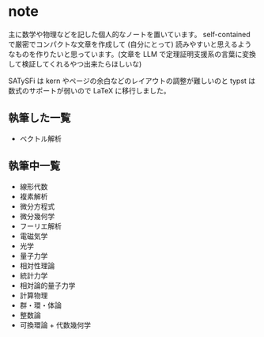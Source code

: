 # note
主に数学や物理などを記した個人的なノートを置いています。
self-contained で厳密でコンパクトな文章を作成して (自分にとって) 読みやすいと思えるようなものを作りたいと思っています。(文章を LLM で定理証明支援系の言葉に変換して検証してくれるやつ出来たらほしいな)

SATySFi は kern やページの余白などのレイアウトの調整が難しいのと typst は数式のサポートが弱いので LaTeX に移行しました。

## 執筆した一覧
- ベクトル解析

## 執筆中一覧
- 線形代数
- 複素解析
- 微分方程式
- 微分幾何学
- フーリエ解析
- 電磁気学
- 光学
- 量子力学
- 相対性理論
- 統計力学
- 相対論的量子力学
- 計算物理
- 群・環・体論
- 整数論
- 可換環論 + 代数幾何学
